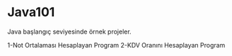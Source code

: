 # Java101
Java başlangıç seviyesinde örnek projeler. 

1-Not Ortalaması Hesaplayan Program 
2-KDV Oranını Hesaplayan Program
